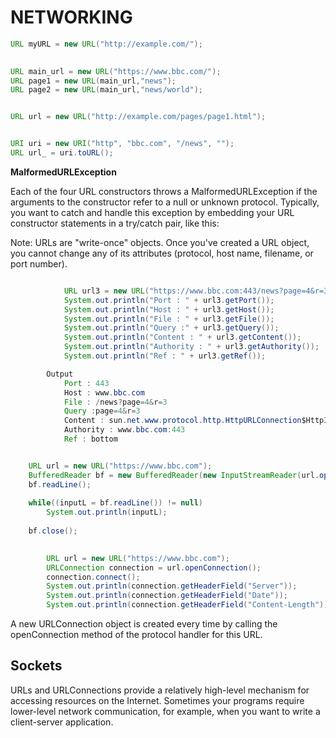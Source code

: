 # NETWORKING

```java
URL myURL = new URL("http://example.com/");
```

```java
	
URL main_url = new URL("https://www.bbc.com/");
URL page1 = new URL(main_url,"news");
URL page2 = new URL(main_url,"news/world");


URL url = new URL("http://example.com/pages/page1.html");


URI uri = new URI("http", "bbc.com", "/news", "");
URL url_ = uri.toURL();

```

**MalformedURLException**

Each of the four URL constructors throws a MalformedURLException if the arguments to the constructor refer to a null or unknown protocol. Typically, you want to catch and handle this exception by embedding your URL constructor statements in a try/catch pair, like this:

Note: URLs are "write-once" objects. Once you've created a URL object, you cannot change any of its attributes (protocol, host name, filename, or port number).

```java

			URL url3 = new URL("https://www.bbc.com:443/news?page=4&r=3#bottom");
			System.out.println("Port : " + url3.getPort());
			System.out.println("Host : " + url3.getHost());
			System.out.println("File : " + url3.getFile());
			System.out.println("Query :" + url3.getQuery());
			System.out.println("Content : " + url3.getContent());
			System.out.println("Authority : " + url3.getAuthority());
			System.out.println("Ref : " + url3.getRef());

        Output    
            Port : 443
            Host : www.bbc.com
            File : /news?page=4&r=3
            Query :page=4&r=3
            Content : sun.net.www.protocol.http.HttpURLConnection$HttpInputStream@69d9c55
            Authority : www.bbc.com:443
            Ref : bottom
```

```java

	URL url = new URL("https://www.bbc.com");
	BufferedReader bf = new BufferedReader(new InputStreamReader(url.openStream()));
	bf.readLine();
			
	while((inputL = bf.readLine()) != null)
		System.out.println(inputL);
			
	bf.close();
			
```

```java
		URL url = new URL("https://www.bbc.com");
		URLConnection connection = url.openConnection();
	    connection.connect();
        System.out.println(connection.getHeaderField("Server"));
		System.out.println(connection.getHeaderField("Date"));
		System.out.println(connection.getHeaderField("Content-Length"));

```

A new URLConnection object is created every time by calling the openConnection method of the protocol handler for this URL.

## Sockets

URLs and URLConnections provide a relatively high-level mechanism for accessing resources on the Internet. Sometimes your programs require lower-level network communication, for example, when you want to write a client-server application.

